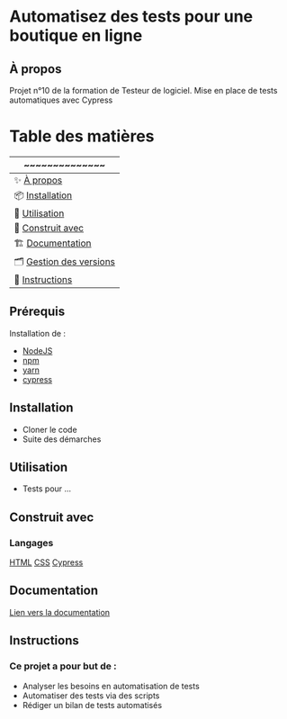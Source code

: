 # Automatisez des tests pour une boutique en ligne
## À propos 
Projet n°10 de la formation de Testeur de logiciel. Mise en place de tests automatiques avec Cypress
# Table des matières 
| ~~~~~~~~~~~~~~ |
|-------|
|✨ [À propos](#à-propos)|
|📦 [Installation](#installation)|
|🚀 [Utilisation](#utilisation)|
|🤝 [Construit avec](#construit-avec)|
|🏗 ️[Documentation](#documentation)|
|🗂 ️[Gestion des versions](#gestion-des-versions)|
|📄 [Instructions](#instructions)

## Prérequis
Installation de : 
- [NodeJS](https://nodejs.org/en/learn)
- [npm](https://docs.npmjs.com/about-npm)
- [yarn](https://classic.yarnpkg.com/lang/en/docs/)
- [cypress](https://www.cypress.io/)

## Installation
 - Cloner le code
 - Suite des démarches

## Utilisation
- Tests pour ... 

## Construit avec
### Langages
[HTML](https://developer.mozilla.org/en-US/docs/Web/HTML)
[CSS](https://developer.mozilla.org/en-US/docs/Web/CSS)
[Cypress](https://www.cypress.io/)

## Documentation
[Lien vers la documentation](https://www.cypress.io/)
## Instructions
### Ce projet a pour but de : 
- Analyser les besoins en automatisation de tests
- Automatiser des tests via des scripts 
- Rédiger un bilan de tests automatisés

